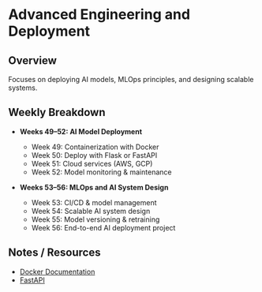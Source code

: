 # Advanced Engineering and Deployment

## Overview
Focuses on deploying AI models, MLOps principles, and designing scalable systems.

## Weekly Breakdown
- **Weeks 49–52: AI Model Deployment**
  - Week 49: Containerization with Docker
  - Week 50: Deploy with Flask or FastAPI
  - Week 51: Cloud services (AWS, GCP)
  - Week 52: Model monitoring & maintenance

- **Weeks 53–56: MLOps and AI System Design**
  - Week 53: CI/CD & model management
  - Week 54: Scalable AI system design
  - Week 55: Model versioning & retraining
  - Week 56: End-to-end AI deployment project

## Notes / Resources
- [Docker Documentation](https://docs.docker.com/)
- [FastAPI](https://fastapi.tiangolo.com/)

